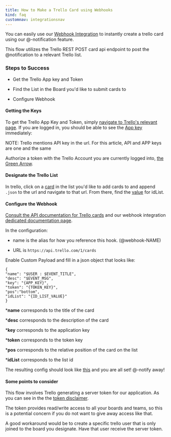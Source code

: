 ```yaml
---
title: How to Make a Trello Card using Webhooks
kind: faq
customnav: integrationsnav
---
```


You can easily use our [Webhook Integration](https://app.datadoghq.com/account/settings#integrations/webhooks) to instantly create a trello card using our @-notification feature.

This flow utilizes the Trello REST POST card api endpoint to post the @notification to a relevant Trello list.

### Steps to Success

* Get the Trello App key and Token

* Find the List in the Board you'd like to submit cards to

* Configure Webhook


#### Getting the Keys

To get the Trello App Key and Token, simply [navigate to Trello's relevant page](https://trello.com/app-key). If you are logged in, you should be able to see the [App key](https://cl.ly/2A40141c0p2Z) immediately:

NOTE: Trello mentions API key in the url. For this article, API and APP keys are one and the same

Authorize a token with the Trello Account you are currently logged into, [the Green Arrow](https://cl.ly/2A40141c0p2Z).

#### Designate the Trello List

In trello, click on a [card](https://cl.ly/0F3u1U3H0q3c) in the list you'd like to add cards to and append `.json` to the url and navigate to that url.
From there, find the [value](https://cl.ly/0R2n1A0V280s) for idList.

#### Configure the Webhook

[Consult the API documentation for Trello cards](https://developers.trello.com/advanced-reference/card#put-1-cards-card-id-or-shortlink) and our webhook integration [dedicated documentation page](https://app.datadoghq.com/account/settings#integrations/webhooks).

In the configuration:

* name is the alias for how you reference this hook. (@webhook-NAME)

* URL is `https://api.trello.com/1/cards`

Enable Custom Payload and fill in a json object that looks like:
```
{
"name": "$USER : $EVENT_TITLE",
"desc": "$EVENT_MSG",
"key": "{APP_KEY}",
"token": "{TOKEN_KEY}",
"pos":"bottom",
"idList": "{ID_LIST_VALUE}"
}
```

*__name__ corresponds to the title of the card

*__desc__ corresponds to the description of the card

*__key__ corresponds to the application key

*__token__ corresponds to the token key

*__pos__ corresponds to the relative position of the card on the list

*__idList__ corresponds to the list id

The resulting config should look like [this](https://cl.ly/260U152G3h09) and you are all set! @-notify away!

#### Some points to consider

This flow involves Trello generating a server token for our application. As you can see in the the [token disclaimer](https://cl.ly/380G120f0W0R).

The token provides read/write access to all your boards and teams, so this is a potential concern if you do not want to give away access like that.

A good workaround would be to create a specific trello user that is only joined to the board you designate. Have that user receive the server token.
